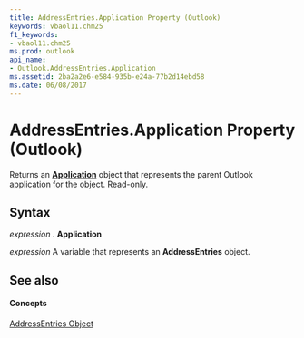 ```yaml
---
title: AddressEntries.Application Property (Outlook)
keywords: vbaol11.chm25
f1_keywords:
- vbaol11.chm25
ms.prod: outlook
api_name:
- Outlook.AddressEntries.Application
ms.assetid: 2ba2a2e6-e584-935b-e24a-77b2d14ebd58
ms.date: 06/08/2017
---
```



# AddressEntries.Application Property (Outlook)

Returns an **[Application](application-object-outlook.md)** object that represents the parent Outlook application for the object. Read-only.


## Syntax

 _expression_ . **Application**

 _expression_ A variable that represents an **AddressEntries** object.


## See also


#### Concepts


[AddressEntries Object](addressentries-object-outlook.md)

